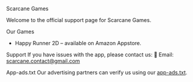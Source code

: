  Scarcane Games

Welcome to the official support page for Scarcane Games.

 Our Games
- Happy Runner 2D – available on Amazon Appstore.

 Support
If you have issues with the app, please contact us:
📧 Email: scarcane.contact@gmail.com

 App-ads.txt
Our advertising partners can verify us using our [app-ads.txt](https://scarcane.github.io/app-ads.txt).
